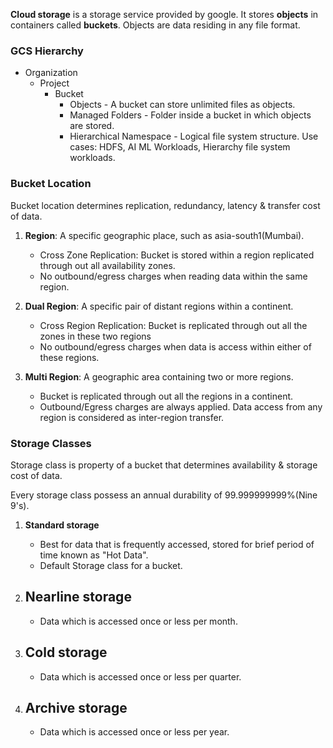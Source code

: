 **Cloud storage** is a storage service provided by google. It stores **objects** in containers called **buckets**. Objects are data residing in any file format.

### **GCS Hierarchy**
- Organization
  - Project
    - Bucket 
	    - Objects - A bucket can store unlimited files as objects.
	    - Managed Folders - Folder inside a bucket in which objects are stored.
	    - Hierarchical Namespace - Logical file system structure.
	      Use cases: HDFS, AI ML Workloads, Hierarchy file system workloads.

### **Bucket Location**
Bucket location determines replication, redundancy, latency & transfer cost of data.

1. **Region**: A specific geographic place, such as asia-south1(Mumbai).
	- Cross Zone Replication: Bucket is stored within a region replicated through out all availability zones. 
	- No outbound/egress charges when reading data within the same region.

2. **Dual Region**: A specific pair of distant regions within a continent.
	- Cross Region Replication: Bucket is replicated through out all the zones in these two regions
	- No outbound/egress charges when data is access within either of these regions.

3. **Multi Region**: A geographic area containing two or more regions.
	- Bucket is replicated through out all the regions in a continent.
	- Outbound/Egress charges are always applied. Data access from any region is considered as inter-region transfer.

### **Storage Classes**
Storage class is property of a bucket that determines availability & storage cost of data.

Every storage class possess an annual durability of 99.999999999%(Nine 9's).

1. **Standard storage**
	- Best for data that is frequently accessed, stored for brief period of time known as "Hot Data".
	- Default Storage class for a bucket.

2. **Nearline storage**
	- 
	- Data which is accessed once or less per month.

3. **Cold storage**
	- 
	- Data which is accessed once or less per quarter.

4. **Archive storage**
	- 
	- Data which is accessed once or less per year.
